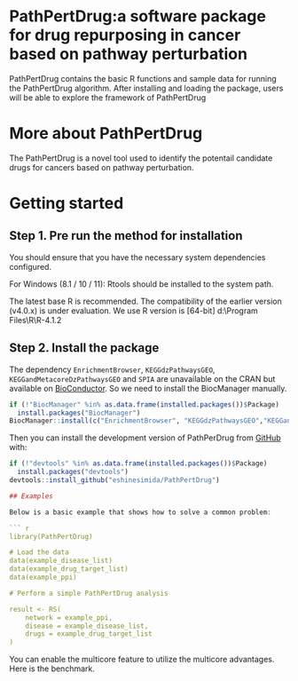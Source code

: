 # PathPertDrug:a software package for drug repurposing in cancer based on pathway perturbation

PathPertDrug contains the basic R functions and sample data for running the PathPertDrug algorithm. After installing and loading the package, users will be able to explore the framework of PathPertDrug


# More about PathPertDrug
The PathPertDrug is a novel tool used to identify the potentail candidate drugs for cancers based on pathway perturbation.

# Getting started

## Step 1. Pre run the method for installation

You should ensure that you have the necessary system dependencies configured.

For Windows (8.1 / 10 / 11): Rtools should be installed to the system path.

The latest base R is recommended. The compatibility of the earlier version (v4.0.x) is under evaluation.
We use R version is [64-bit] d:\Program Files\R\R-4.1.2

## Step 2. Install the package
The dependency `EnrichmentBrowser`, `KEGGdzPathwaysGEO`, `KEGGandMetacoreDzPathwaysGEO` and `SPIA` are unavailable on the CRAN but available on [BioConductor](https://www.bioconductor.org/). So we need to install the BiocManager manually. 

``` r
if (!"BiocManager" %in% as.data.frame(installed.packages())$Package)
  install.packages("BiocManager")
BiocManager::install(c("EnrichmentBrowser", "KEGGdzPathwaysGEO","KEGGandMetacoreDzPathwaysGEO","SPIA"))
```
Then you can install the development version of PathPerDrug from [GitHub](https://github.com/) with:

``` r
if (!"devtools" %in% as.data.frame(installed.packages())$Package)
  install.packages("devtools")
devtools::install_github("eshinesimida/PathPertDrug")

## Examples

Below is a basic example that shows how to solve a common problem:

``` r
library(PathPertDrug)

# Load the data
data(example_disease_list)
data(example_drug_target_list)
data(example_ppi)

# Perform a simple PathPertDrug analysis

result <- RS(
    network = example_ppi,
    disease = example_disease_list,
    drugs = example_drug_target_list
)
```

You can enable the multicore feature to utilize the multicore advantages. Here is the benchmark. 

``` r
